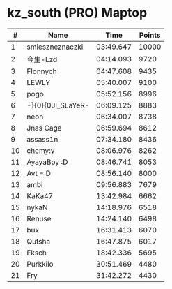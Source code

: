 # kz_south (PRO) Maptop

|  # | Name | Time | Points |
|-------------- | -------------- | -------------- | -------------- | 
| 1 | smieszneznaczki | 03:49.647 | 10000 | 
| 2 | 今生-Lzd | 04:14.093 | 9720 | 
| 3 | Flonnych | 04:47.608 | 9435 | 
| 4 | LEWLY | 05:40.007 | 9100 | 
| 5 | pogo | 05:52.156 | 8996 | 
| 6 | -}{0}{0JI_SLaYeR- | 06:09.125 | 8883 | 
| 7 | neon | 06:34.007 | 8738 | 
| 8 | Jnas Cage | 06:59.694 | 8612 | 
| 9 | assass1n | 07:34.180 | 8436 | 
| 10 | chemy:v | 08:06.976 | 8262 | 
| 11 | AyayaBoy :D | 08:46.741 | 8053 | 
| 12 | Avt = D | 08:56.140 | 8000 | 
| 13 | ambi | 09:56.883 | 7679 | 
| 14 | KaKa47 | 13:42.984 | 6662 | 
| 15 | nykaN | 14:18.976 | 6518 | 
| 16 | Renuse | 14:24.140 | 6498 | 
| 17 | bux | 16:31.413 | 6070 | 
| 18 | Qutsha | 16:47.875 | 6017 | 
| 19 | Fksch | 18:42.336 | 5695 | 
| 20 | Purkkilo | 30:51.469 | 4480 | 
| 21 | Fry | 31:42.272 | 4430 | 

